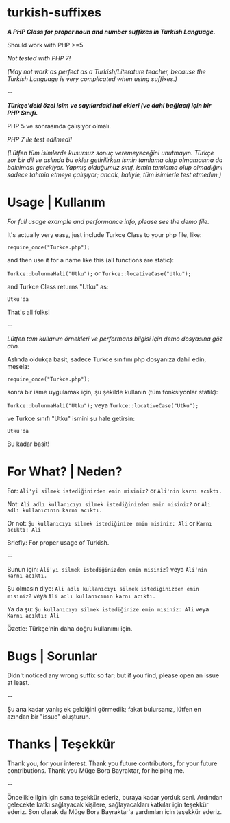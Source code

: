 # turkish-suffixes
_**A PHP Class for proper noun and number suffixes in Turkish Language.**_

Should work with PHP >=5

_Not tested with PHP 7!_

_(May not work as perfect as a Turkish/Literature teacher, because the Turkish Language is very complicated when using suffixes.)_

--

_**Türkçe'deki özel isim ve sayılardaki hal ekleri (ve dahi bağlacı) için bir PHP Sınıfı.**_

PHP 5 ve sonrasında çalışıyor olmalı.

_PHP 7 ile test edilmedi!_

_(Lütfen tüm isimlerde kusursuz sonuç veremeyeceğini unutmayın. Türkçe zor bir dil ve aslında bu ekler getirilirken ismin tamlama olup olmamasına da bakılması gerekiyor. Yapmış olduğumuz sınıf, ismin tamlama olup olmadığını sadece tahmin etmeye çalışıyor; ancak, haliyle, tüm isimlerle test etmedim.)_

# Usage | Kullanım

_For full usage example and performance info, please see the demo file._

It's actually very easy, just include Turkce Class to your php file, like:

`require_once("Turkce.php");`

and then use it for a name like this (all functions are static):

`Turkce::bulunmaHali("Utku");` or `Turkce::locativeCase("Utku");`

and Turkce Class returns "Utku" as:

`Utku'da`

That's all folks!

--

_Lütfen tam kullanım örnekleri ve performans bilgisi için demo dosyasına göz atın._

Aslında oldukça basit, sadece Turkce sınıfını php dosyanıza dahil edin, mesela:

`require_once("Turkce.php");`

sonra bir isme uygulamak için, şu şekilde kullanın (tüm fonksiyonlar statik):

`Turkce::bulunmaHali("Utku");` veya `Turkce::locativeCase("Utku");`

ve Turkce sınıfı "Utku" ismini şu hale getirsin:

`Utku'da`

Bu kadar basit!

# For What? | Neden?

For: `Ali'yi silmek istediğinizden emin misiniz?` or `Ali'nin karnı acıktı.`

Not: `Ali adlı kullanıcıyı silmek istediğinizden emin misiniz?` or `Ali adlı kullanıcının karnı acıktı.`

Or not: `Şu kullanıcıyı silmek istediğinize emin misiniz: Ali` or `Karnı acıktı: Ali`

Briefly: For proper usage of Turkish.

--

Bunun için: `Ali'yi silmek istediğinizden emin misiniz?` veya `Ali'nin karnı acıktı.`

Şu olmasın diye: `Ali adlı kullanıcıyı silmek istediğinizden emin misiniz?` veya  `Ali adlı kullanıcının karnı acıktı.`

Ya da şu: `Şu kullanıcıyı silmek istediğinize emin misiniz: Ali` veya  `Karnı acıktı: Ali`

Özetle: Türkçe'nin daha doğru kullanımı için.

# Bugs | Sorunlar

Didn't noticed any wrong suffix so far; but if you find, please open an issue at least.

--

Şu ana kadar yanlış ek geldiğini görmedik; fakat bulursanız, lütfen en azından bir "issue" oluşturun.


# Thanks | Teşekkür

Thank you, for your interest. Thank you future contributors, for your future contributions. Thank you Müge Bora Bayraktar, for helping me.

--

Öncelikle ilgin için sana teşekkür ederiz, buraya kadar yorduk seni.
Ardından gelecekte katkı sağlayacak kişilere, sağlayacakları katkılar için teşekkür ederiz.
Son olarak da Müge Bora Bayraktar'a yardımları için teşekkür ederiz.
